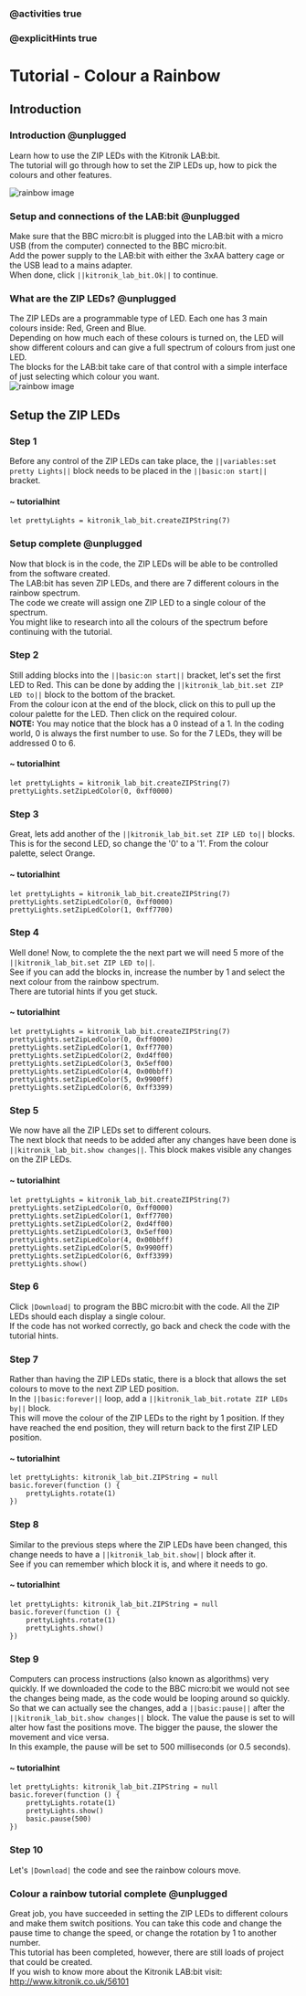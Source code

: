 ### @activities true
### @explicitHints true

# Tutorial - Colour a Rainbow

## Introduction
### Introduction @unplugged
Learn how to use the ZIP LEDs with the Kitronik LAB:bit.  
The tutorial will go through how to set the ZIP LEDs up, how to pick the colours and other features.

![rainbow image](https://KitronikLtd.github.io/pxt-kitronik-lab-bit/assets/rainbow.png)

### Setup and connections of the LAB:bit @unplugged
Make sure that the BBC micro:bit is plugged into the LAB:bit with a micro USB (from the computer) connected to the BBC micro:bit.  
Add the power supply to the LAB:bit with either the 3xAA battery cage or the USB lead to a mains adapter.  
When done, click ``||kitronik_lab_bit.Ok||`` to continue.

### What are the ZIP LEDs? @unplugged
The ZIP LEDs are a programmable type of LED. Each one has 3 main colours inside: Red, Green and Blue.  
Depending on how much each of these colours is turned on, the LED will show different colours and can give a full spectrum of colours from just one LED.  
The blocks for the LAB:bit take care of that control with a simple interface of just selecting which colour you want.  
![rainbow image](https://KitronikLtd.github.io/pxt-kitronik-lab-bit/assets/rainbow.png)

## Setup the ZIP LEDs
### Step 1
Before any control of the ZIP LEDs can take place, the ``||variables:set pretty Lights||`` block needs to be placed in the ``||basic:on start||`` bracket.
#### ~ tutorialhint
```blocks
let prettyLights = kitronik_lab_bit.createZIPString(7)
```
### Setup complete @unplugged
Now that block is in the code, the ZIP LEDs will be able to be controlled from the software created.  
The LAB:bit has seven ZIP LEDs, and there are 7 different colours in the rainbow spectrum.  
The code we create will assign one ZIP LED to a single colour of the spectrum.  
You might like to research into all the colours of the spectrum before continuing with the tutorial.  

### Step 2
Still adding blocks into the ``||basic:on start||`` bracket, let's set the first LED to Red. This can be done by adding the ``||kitronik_lab_bit.set ZIP LED to||`` block to the bottom of the bracket.  
From the colour icon at the end of the block, click on this to pull up the colour palette for the LED. Then click on the required colour.  
**NOTE:** You may notice that the block has a 0 instead of a 1. In the coding world, 0 is always the first number to use. So for the 7 LEDs, they will be addressed 0 to 6.
#### ~ tutorialhint
```blocks
let prettyLights = kitronik_lab_bit.createZIPString(7)
prettyLights.setZipLedColor(0, 0xff0000)
```

### Step 3
Great, lets add another of the ``||kitronik_lab_bit.set ZIP LED to||`` blocks. This is for the second LED, so change the '0' to a '1'.  From the colour palette, select Orange.
#### ~ tutorialhint
```blocks
let prettyLights = kitronik_lab_bit.createZIPString(7)
prettyLights.setZipLedColor(0, 0xff0000)
prettyLights.setZipLedColor(1, 0xff7700)
```

### Step 4
Well done! Now, to complete the the next part we will need 5 more of the ``||kitronik_lab_bit.set ZIP LED to||``.  
See if you can add the blocks in, increase the number by 1 and select the next colour from the rainbow spectrum.  
There are tutorial hints if you get stuck.
#### ~ tutorialhint
```blocks
let prettyLights = kitronik_lab_bit.createZIPString(7)
prettyLights.setZipLedColor(0, 0xff0000)
prettyLights.setZipLedColor(1, 0xff7700)
prettyLights.setZipLedColor(2, 0xd4ff00)
prettyLights.setZipLedColor(3, 0x5eff00)
prettyLights.setZipLedColor(4, 0x00bbff)
prettyLights.setZipLedColor(5, 0x9900ff)
prettyLights.setZipLedColor(6, 0xff3399)
```

### Step 5 
We now have all the ZIP LEDs set to different colours.  
The next block that needs to be added after any changes have been done is ``||kitronik_lab_bit.show changes||``. This block makes visible any changes on the ZIP LEDs.
#### ~ tutorialhint
```blocks
let prettyLights = kitronik_lab_bit.createZIPString(7)
prettyLights.setZipLedColor(0, 0xff0000)
prettyLights.setZipLedColor(1, 0xff7700)
prettyLights.setZipLedColor(2, 0xd4ff00)
prettyLights.setZipLedColor(3, 0x5eff00)
prettyLights.setZipLedColor(4, 0x00bbff)
prettyLights.setZipLedColor(5, 0x9900ff)
prettyLights.setZipLedColor(6, 0xff3399)
prettyLights.show()
```

### Step 6
Click ``|Download|`` to program the BBC micro:bit with the code. All the ZIP LEDs should each display a single colour.  
If the code has not worked correctly, go back and check the code with the tutorial hints.

### Step 7
Rather than having the ZIP LEDs static, there is a block that allows the set colours to move to the next ZIP LED position.  
In the ``||basic:forever||`` loop, add a ``||kitronik_lab_bit.rotate ZIP LEDs by||`` block.  
This will move the colour of the ZIP LEDs to the right by 1 position. If they have reached the end position, they will return back to the first ZIP LED position.
#### ~ tutorialhint
```blocks
let prettyLights: kitronik_lab_bit.ZIPString = null
basic.forever(function () {
    prettyLights.rotate(1)
})
```

### Step 8
Similar to the previous steps where the ZIP LEDs have been changed, this change needs to have a ``||kitronik_lab_bit.show||`` block after it.  
See if you can remember which block it is, and where it needs to go.
#### ~ tutorialhint
```blocks
let prettyLights: kitronik_lab_bit.ZIPString = null
basic.forever(function () {
    prettyLights.rotate(1)
    prettyLights.show()
})
```

### Step 9
Computers can process instructions (also known as algorithms) very quickly.  If we downloaded the code to the BBC micro:bit we would not see the changes being made, as the code would be looping around so quickly.  
So that we can actually see the changes, add a ``||basic:pause||`` after the ``||kitronik_lab_bit.show changes||`` block. The value the pause is set to will alter how fast the positions move. The bigger the pause, the slower the movement and vice versa.  
In this example, the pause will be set to 500 milliseconds (or 0.5 seconds).
#### ~ tutorialhint
```blocks
let prettyLights: kitronik_lab_bit.ZIPString = null
basic.forever(function () {
    prettyLights.rotate(1)
    prettyLights.show()
    basic.pause(500)
})
```

### Step 10
Let's ``|Download|`` the code and see the rainbow colours move.

### Colour a rainbow tutorial complete @unplugged
Great job, you have succeeded in setting the ZIP LEDs to different colours and make them switch positions. You can take this code and change the pause time to change the speed, or change the rotation by 1 to another number.  
This tutorial has been completed, however, there are still loads of project that could be created.  
If you wish to know more about the Kitronik LAB:bit visit:  
http://www.kitronik.co.uk/56101
